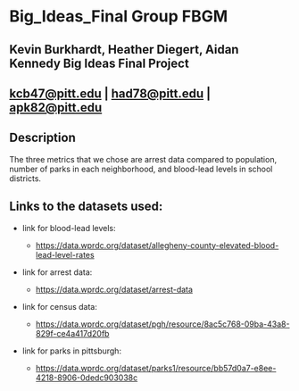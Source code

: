 # Big_Ideas_Final Group FBGM

Kevin Burkhardt, Heather Diegert, Aidan Kennedy Big Ideas Final Project
---

kcb47@pitt.edu | had78@pitt.edu | apk82@pitt.edu
---

## Description
The three metrics that we chose are arrest data compared to population, number of parks in each neighborhood, and blood-lead levels in school districts.

## Links to the datasets used:
* link for blood-lead levels:
  * https://data.wprdc.org/dataset/allegheny-county-elevated-blood-lead-level-rates

* link for arrest data:
  * https://data.wprdc.org/dataset/arrest-data

* link for census data:
  * https://data.wprdc.org/dataset/pgh/resource/8ac5c768-09ba-43a8-829f-ce4a417d20fb

* link for parks in pittsburgh:
  * https://data.wprdc.org/dataset/parks1/resource/bb57d0a7-e8ee-4218-8906-0dedc903038c
